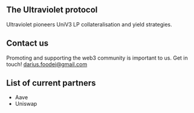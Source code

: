 ## The Ultraviolet protocol

Ultraviolet pioneers UniV3 LP collateralisation and yield strategies.

## Contact us

Promoting and supporting the web3 community is important to us. Get in touch!
darius.foodei@gmail.com

## List of current partners

- Aave
- Uniswap
